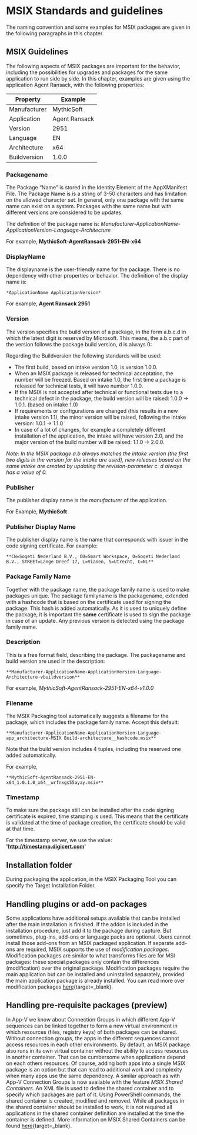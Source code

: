 # MSIX Standards and guidelines

The naming convention and some examples for MSIX packages are given in the following paragraphs in this chapter.

## MSIX Guidelines

The following aspects of MSIX packages are important for the behavior, including the possibilities for upgrades and packages for the same application to run side by side. In this chapter, examples are given using the application Agent Ransack, with the following properties:

|Property|Example|
|--------|-------|
|Manufacturer|MythicSoft|
|Application|Agent Ransack|
|Version|2951|
|Language|EN|
|Architecture|x64|
|Buildversion|1.0.0|

### Packagename

The Package “Name” is stored in the Identity Element of the AppXManifest File. The Package Name is is a string of 3-50 characters and has limitation on the allowed character set. In general, only one package with the same name can exist on a system. Packages with the same name but with different versions are considered to be updates.

The definition of the package name is:
*Manufacturer-ApplicationName-ApplicationVersion-Language-Architecture*

For example, **MythicSoft-AgentRansack-2951-EN-x64**

### DisplayName

The displayname is the user-friendly name for the package. There is no dependency with other properties or behavior. The definition of the display name is:

    *ApplicationName ApplicationVersion*

For example, **Agent Ransack 2951**

### Version

The version specifies the build version of a package, in the form a.b.c.d in which the latest digit is reserved by Microsoft. This means, the a.b.c part of the version follows the package build version, d is always 0:

Regarding the Buildversion the following standards will be used:

* The first build, based on intake version 1.0, is version 1.0.0.
* When an MSIX package is released for technical acceptation, the number will be freezed. Based on intake 1.0, the first time a package is released for technical tests, it will have number 1.0.0.
* If the MSIX is not accepted after technical or functional tests due to a technical defect in the package, the build version will be raised: 1.0.0 -> 1.0.1. (based on intake 1.0)
* If requirements or configurations are changed (this results in a new intake version 1.1), the minor version will be raised, following the intake version: 1.0.1 -> 1.1.0
* In case of a lot of changes, for example a completely different installation of the application, the intake will have version 2.0, and the major version of the build number will be raised: 1.1.0 -> 2.0.0.

*Note: In the MSIX package a.b always matches the intake version (the first two digits in the version for the intake are used), new releases based on the same intake are created by updating the revision-parameter c. d always has a value of 0.*

### Publisher

The publisher display name is the *manufacturer* of the application.

For Example, **MythicSoft**

### Publisher Display Name

The publisher display name is the name that corresponds with issuer in the code signing certificate. For example:

    **CN=Sogeti Nederland B.V., OU=Smart Workspace, O=Sogeti Nederland B.V., STREET=Lange Dreef 17, L=Vianen, S=Utrecht, C=NL**

### Package Family Name

Together with the package name, the package family name is used to make packages unique. The package familyname is the packagename, extended with a hashcode that is based on the certificate used for signing the package. This hash is added automatically. As it is used to uniquely define the package, it is important the **same** certificate is used to sign the package in case of an update. Any previous version is detected using the package family name.

### Description

This is a free format field, describing the package. The packagename and build version are used in the description:

    **Manufacturer-ApplicationName-ApplicationVersion-Language-Architecture-vbuildversion**

For example, *MythicSoft-AgentRansack-2951-EN-x64-v1.0.0*

### Filename

The MSIX Packaging tool automatically suggests a filename for the package, which includes the package family name. Accept this default:

    **Manufacturer-ApplicationName-ApplicationVersion-Language-app_architecture-MSIX Build-architecture__hashcode.msix**

Note that the build version includes 4 tuples, including the reserved one added automatically.

For example,

    **MythicSoft-AgentRansack-2951-EN-x64_1.0.1.0_x64__wrfnxgs55ayay.msix**

### Timestamp

To make sure the package still can be installed after the code signing certificate is expired, time stamping is used. This means that the certificate is validated at the time of package creation, the certificate should be valid at that time.

For the timestamp server, we use the value: **'http://timestamp.digicert.com'**

## Installation folder

During packaging the application, in the MSIX Packaging Tool you can specify the Target Installation Folder.

## Handling plugins or add-on packages

Some applications have additional setups available that can be installed after the main installation is finished. If the addon is included in the installation procedure, just add it to the package during capture. But sometimes, plug-ins, add-ons or language packs are optional. Users cannot install those add-ons from an MSIX packaged application. If separate add-ons are required, MSIX supports the use of *modification packages*. Modification packages are similar to what transforms files are for MSI packages: these special packages only contain the differences (modification) over the original package. Modification packages require the main application but can be installed and uninstalled separately, provided the main application package is already installed. You can read more over modification packages [here](https://docs.microsoft.com/windows/msix/modification-packages){target=_blank}.

## Handling pre-requisite packages (preview)

In App-V we know about Connection Groups in which different App-V sequences can be linked together to form a new virtual environment in which resources (files, registry keys) of both packages can be shared. Without connection groups, the apps in the different sequences cannot access resources in each other environments.
By default, an MSIX package also runs in its own virtual container without the ability to access resources in another container. That can be cumbersome when applications depend on each others resources. Of course, adding both apps into a single MSIX package is an option but that can lead to additional work and complexity when many apps use the same dependency. A similar approach as with App-V Connection Groups is now available with the feature *MSIX Shared Containers*. An XML file is used to define the shared container and to specify which packages are part of it. Using PowerShell commands, the shared container is created, modified and removed. While all packages in the shared container should be installed to work, it is not required all applications in the shared container definition are installed at the time the container is defined.
More information on MSIX Shared Containers can be found [here](https://docs.microsoft.com/windows/msix/manage/shared-package-container){target=_blank}.
